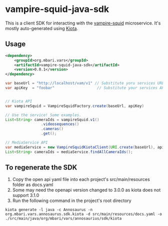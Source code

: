 # vampire-squid-java-sdk

This is a client SDK for interacting with the [vampire-squid](https://github.com/mbari-org/vampire-squid) microservice. It's mostly auto-generated using [Kiota](https://learn.microsoft.com/en-us/openapi/kiota/overview).

## Usage

```xml
<dependency>
    <groupId>org.mbari.vars</groupId>
    <artifactId>vampire-squid-java-sdk</artifactId>
    <version>0.0.1</version>
</dependency>
```

```java
var baseUrl = "http://localhost/vam/v1" // Substitute yoru services URL
var apiKey  = "foobar"                   // Substitute your services API KEY


// Kiota API
var vampireSquid = VampireSquidFactory.create(baseUrl, apiKey)

// Use the service! Some examples.
List<String> cameraIds = vampireSquid.v1()
                .videosequences()
                .cameras()
                .get();

// MediaService API
var mediaService = new VampireSquidKiotaClient(URI.create(baseUrl), apiKey);
List<String> cameraIds = mediaService.findAllCameraIds();
```

## To regenerate the SDK

1. Copy the open api yaml file into each project's src/main/resources folder as docs.yaml
2. Some may need the openapi version changed to 3.0.0 as kiota does not support 3.1.0
3. Run the following command in the project's root directory

```shell
kiota generate -l java -c Annosaurus -n org.mbari.vars.annosaurus.sdk.kiota -d src/main/resources/docs.yaml -o ./src/main/java/org/mbari/vars/annosaurius/sdk/kiota
```
